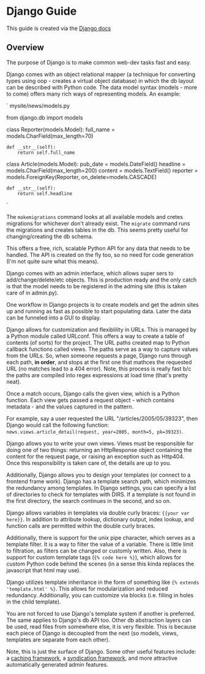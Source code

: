 # Django Guide

This guide is created via the [Django docs](https://docs.djangoproject.com/en/3.1/)

## Overview

The purpose of Django is to make common web-dev tasks fast and easy.

Django comes with an object relational mapper (a technique for converting types using oop - creates a virtual object database) in which
the db layout can be described with Python code. The data model syntax (models - more to come) offers many rich ways of representing
models. An example:

`
mysite/news/models.py

from django.db import models

class Reporter(models.Model):
    full_name = models.CharField(max_length=70)

    def __str__(self):
        return self.full_name

class Article(models.Model):
    pub_date = models.DateField()
    headline = models.CharField(max_length=200)
    content = models.TextField()
    reporter = models.ForeignKey(Reporter, on_delete=models.CASCADE)

    def __str__(self):
        return self.headline
`

The `makemigrations` command looks at all available models and cretes migrations for whichever don't already exist. The 
`migrate` command runs the migrations and creates tables in the db. This seems pretty useful for changing/creating the db schema.

This offers a free, rich, scalable Python API for any data that needs to be handled. The API is created on the fly too, so no
need for code generation (I'm not quite sure what this means).

Django comes with an admin interface, which allows super sers to add/change/delete/etc objects. This is production ready and the only
catch is that the model needs to be registered in the adming site (this is taken care of in admin.py).

One workflow in Django projects is to create models and get the admin sites up and running as fast as possible to start populating data.
Later the data can be funneled into a GUI to display.

Django allows for customization and flexiblility in URLs. This is managed by a Python module called URLconf. This offers a way to
create a table of contents (of sorts) for the project. The URL paths created map to Python callback functions called views. The paths
serve as a way to capture values from the URLs. So, when someone requests a page, Django runs through each path, **in order**, and stops at the first one that mathces the requested URL (no matches lead to a 404 error). Note, this process is really fast b/c the paths are
compiled into regex expressions at load time (that's pretty neat).

Once a match occurs, Django calls the given view, which is a Python function. Each view gets passed a request object - which contains
metadata - and the values captured in the pattern.

For example, say a user requested the URL "/articles/2005/05/39323", then Django would call the following function:
`news.views.article_detail(request, year=2005, month=5, pk=39323)`.

Django allows you to write your own views. Views must be responsible for doing one of two things: returning an HttpResponse object
containing the content for the request page, or raising an exception such as Http404. Once this responsibility is taken care of,
the details are up to you.

Additionally, Django allows you to design your templates (or connect to a frontend frame work). Django has a template search path,
which minimizes the redundancy among templates. In Django settings, you can specify a list of directories to check for templates
with DIRS. If a template is not found in the first directory, the search continues in the second, and so on.

Django allows variables in templates via double curly braces: `{{your var here}}`. In addition to attribute lookup, dictionary output,
index lookup, and function calls are permitted within the double curly braces. 

Additionally, there is support for the unix pipe character, which serves as a template filter. It is a way to filter the value of a
variable. There is little limit to filtration, as filters can be changed or customly written. Also, there is support for custom 
template tags (`{% code here %}`), which allows for custom Python code behind the scenes (in a sense this kinda replaces the 
javascript that html may use).

Django utilizes template inheritance in the form of something like `{% extends 'template.html' %}`. This allows for modularization
and reduced redundancy. Additionally, you can customize via blocks (i.e. filling in holes in the child template).

You are not forced to use Django's template system if another is preferred. The same applies to Django's db API too. Other db
abstraction layers can be used, read files from somewhere else, it is very flexible. This is because each piece of Django is 
decoupled from the next (so models, views, templates are separate from each other). 

Note, this is just the surface of Django. Some other useful features include: a [caching framework](https://docs.djangoproject.com/en/3.1/topics/cache/), a [syndication framework](https://docs.djangoproject.com/en/3.1/ref/contrib/syndication/), and more attractive automatically generated admin features.